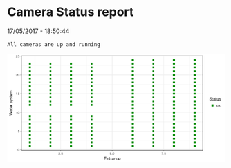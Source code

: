 Camera Status report
================
17/05/2017 - 18:50:44

    All cameras are up and running

![](camreport_files/figure-markdown_github/unnamed-chunk-2-1.png)
